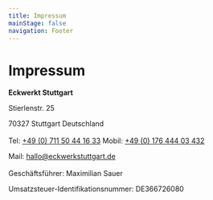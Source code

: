```yaml
---
title: Impressum
mainStage: false
navigation: Footer
---
```


# Impressum

**Eckwerkt Stuttgart**

Stierlenstr. 25

70327 Stuttgart
Deutschland
\
\
Tel: [+49 (0) 711 50 44 16 33](tel:+4971150441633)
Mobil: [+49 (0) 176 444 03 432](tel:+4917644403432)

Mail: [hallo@eckwerkstuttgart.de](mailto:hallo@eckwerkstuttgart.de)
\
\
Geschäftsführer: Maximilian Sauer

Umsatzsteuer-Identifikationsnummer: DE366726080

